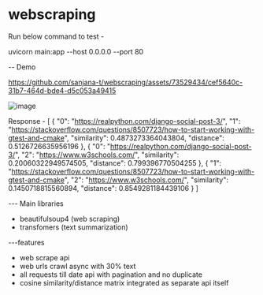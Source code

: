 # webscraping

Run below command to test -

uvicorn main:app --host 0.0.0.0 --port 80

-- Demo

https://github.com/sanjana-t/webscraping/assets/73529434/cef5640c-31b7-464d-bde4-d5c053a49415


![image](https://github.com/sanjana-t/webscraping/assets/73529434/e9be1754-ff71-491f-b2b7-f243e1cd4ec6)


Response -
[
    {
        "0": "https://realpython.com/django-social-post-3/",
        "1": "https://stackoverflow.com/questions/8507723/how-to-start-working-with-gtest-and-cmake",
        "similarity": 0.4873273364043804,
        "distance": 0.5126726635956196
    },
    {
        "0": "https://realpython.com/django-social-post-3/",
        "2": "https://www.w3schools.com/",
        "similarity": 0.20060322949574505,
        "distance": 0.799396770504255
    },
    {
        "1": "https://stackoverflow.com/questions/8507723/how-to-start-working-with-gtest-and-cmake",
        "2": "https://www.w3schools.com/",
        "similarity": 0.1450718815560894,
        "distance": 0.8549281184439106
    }
]


--- Main libraries
 - beautifulsoup4 (web scraping)
 - transfomers (text summarization)

   
---features
   - web scrape api
   - web urls crawl async with 30% text
   - all requests till date api with pagination and no duplicate
   - cosine similarity/distance matrix integrated as separate api itself
